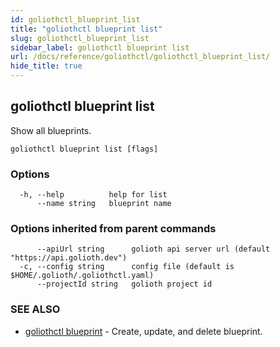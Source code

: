 ```yaml
---
id: goliothctl_blueprint_list
title: "goliothctl blueprint list"
slug: goliothctl_blueprint_list
sidebar_label: goliothctl blueprint list
url: /docs/reference/goliothctl/goliothctl_blueprint_list/
hide_title: true
---
```

## goliothctl blueprint list

Show all blueprints.

```
goliothctl blueprint list [flags]
```

### Options

```
  -h, --help          help for list
      --name string   blueprint name
```

### Options inherited from parent commands

```
      --apiUrl string      golioth api server url (default "https://api.golioth.dev")
  -c, --config string      config file (default is $HOME/.golioth/.goliothctl.yaml)
      --projectId string   golioth project id
```

### SEE ALSO

* [goliothctl blueprint](/docs/reference/goliothctl/goliothctl_blueprint/)	 - Create, update, and delete blueprint.


